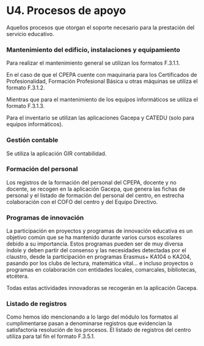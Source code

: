 # U4. Procesos de apoyo

Aquellos procesos que otorgan el soporte necesario para la prestación del servicio educativo.

### Mantenimiento del edificio, instalaciones y equipamiento

Para realizar el mantenimiento general se utilizan los formatos F.3.1.1.

En el caso de que el CPEPA cuente con maquinaria para los Certificados de Profesionalidad, Formación Profesional Básica u otras máquinas se utiliza el formato F.3.1.2.

Mientras que para el mantenimiento de los equipos informáticos se utiliza el formato F.3.1.3.

Para el inventario se utilizan las aplicaciones Gacepa y CATEDU \(solo para equipos informáticos\).

### Gestión contable

Se utiliza la aplicación GIR contabilidad.

### Formación del personal

Los registros de la formación del personal del CPEPA, docente y no docente, se recogen en la aplicación Gacepa, que genera las fichas de personal y el listado de formación del personal del centro, en estrecha colaboración con el COFO del centro y del Equipo Directivo.

### Programas de innovación

La participación en proyectos y programas de innovación educativa es un objetivo común que se ha mantenido durante varios cursos escolares debido a su importancia. Estos programas pueden ser de muy diversa índole y deben partir del consenso y las necesidades detectadas por el claustro, desde la participación en programas Erasmus+ KA104 o KA204, pasando por los clubs de lectura, matemática vital... e incluso proyectos o programas en colaboración con entidades locales, comarcales, bibliotecas, etcétera.

Todas estas actividades innovadoras se recogerán en la aplicación Gacepa.

### Listado de registros

Como hemos ido mencionando a lo largo del módulo los formatos al cumplimentarse pasan a denominarse registros que evidencian la satisfactoria resolución de los procesos. El listado de registros del centro utiliza para tal fin el formato F.3.5.1.

